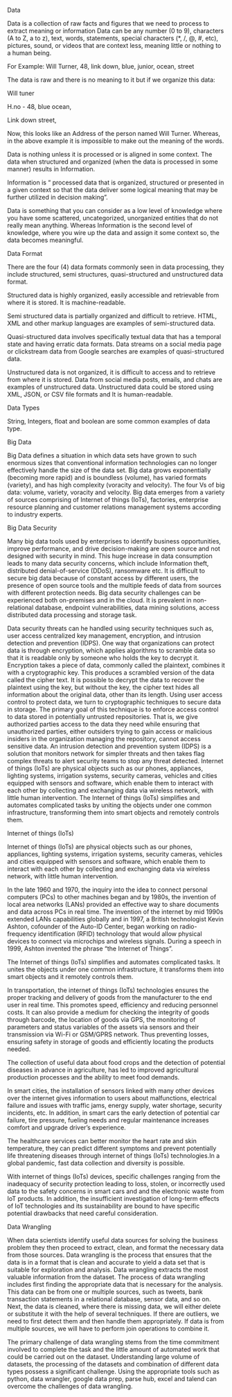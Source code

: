 Data

Data is a collection of raw facts and figures that we need to process to extract meaning or information
Data can be any number (0 to 9), characters (A to Z, a to z), text, words, statements, special characters (*, /, @, #, etc), pictures, sound, or videos that are context less, meaning little or nothing to a human being.

For Example: Will Turner, 48, link down, blue, junior, ocean, street

The data is raw and there is no meaning to it but if we organize this data:

Will tuner

H.no - 48, blue ocean,

Link down street,

Now, this looks like an Address of the person named Will Turner. Whereas, in the above example it is impossible to make out the meaning of the words.

Data is nothing unless it is processed or is aligned in some context. The data when structured and organized (when the data is processed in some manner) results in Information.

Information is “ processed data that is organized, structured or presented in a given context so that the data deliver some logical meaning that may be further utilized in decision making”.

Data is something that you can consider as a low level of knowledge where you have some scattered, uncategorized, unorganized entities that do not really mean anything. Whereas Information is the second level of knowledge, where you wire up the data and assign it some context so, the data becomes meaningful.



Data Format


There are the four (4) data formats commonly seen in data processing, they include structured, semi structures, quasi-structured and unstructured data format. 

Structured data is highly organized, easily accessible and retrievable from where it is stored. It is machine-readable.

Semi structured data is partially organized and difficult to retrieve. HTML, XML and other markup languages are examples of semi-structured data.

Quasi-structured data involves specifically textual data that has a temporal state and having erratic data formats. Data streams on a social media page or clickstream data from Google searches are examples of quasi-structured data.

Unstructured data is not organized, it is difficult to access and to retrieve from where it is stored. Data from social media posts, emails, and chats are examples of unstructured data. Unstructured data could be stored using XML, JSON, or CSV file formats and It is human-readable.



Data Types


String, Integers, float and boolean are some common examples of data type.



Big Data 


Big Data defines a situation in which data sets have grown to such enormous sizes that conventional information technologies can no longer effectively handle the size of the data set. Big data grows exponentially (becoming more rapid) and is boundless (volume), has varied formats (variety), and has high complexity (voracity and velocity). The four Vs of big data: volume, variety, voracity and velocity.
Big data emerges from a variety of sources comprising of Internet of things (IoTs), factories, enterprise resource planning and customer relations management systems according to industry experts.



Big Data Security


Many big data tools used by enterprises to identify business opportunities, improve performance, and drive decision-making are open source and not designed with security in mind. This huge increase in data consumption leads to many data security concerns, which include Information theft, distributed denial-of-service (DDoS), ransomware etc.
It is difficult to secure big data because of constant access by different users, the presence of open source tools and the multiple feeds of data from sources with different protection needs. Big data security challenges can be experienced both on-premises and in the cloud. It is prevalent in non-relational database, endpoint vulnerabilities, data mining solutions, access distributed data processing and storage task.

Data security threats can he handled using security techniques such as, user access centralized key management, encryption, and intrusion detection and prevention (IDPS). One way that organizations can protect data is through encryption, which applies algorithms to scramble data so that it is readable only by someone who holds the key to decrypt it. Encryption takes a piece of data, commonly called the plaintext, combines it with a cryptographic key. This produces a scrambled version of the data called the cipher text. It is possible to decrypt the data to recover the plaintext using the key, but without the key, the cipher text hides all information about the original data, other than its length.
Using user access control to protect data, we turn to cryptographic techniques to secure data in storage. The primary goal of this technique is to enforce access control to data stored in potentially untrusted repositories. That is, we give authorized parties access to the data they need while ensuring that unauthorized parties, either outsiders trying to gain access or malicious insiders in the organization managing the repository, cannot access sensitive data.
An intrusion detection and prevention system (IDPS) is a solution that monitors network for simpler threats and then takes flag complex threats to alert security teams to stop any threat detected.
Internet of things (IoTs) are physical objects such as our phones, appliances, lighting systems, irrigation systems, security cameras, vehicles and cities equipped with sensors and software, which enable them to interact with each other by collecting and exchanging data via wireless network, with little human intervention. The Internet of things (IoTs) simplifies and automates complicated tasks by uniting the objects under one common infrastructure, transforming them into smart objects and remotely controls them.





Internet of things (IoTs)



Internet of things (IoTs) are physical objects such as our phones, appliances, lighting systems, irrigation systems, security cameras, vehicles and cities equipped with sensors and software, which enable them to interact with each other by collecting and exchanging data via wireless network, with little human intervention.

In the late 1960 and 1970, the inquiry into the idea to connect personal computers (PCs) to other machines began and by 1980s, the invention of local area networks (LANs) provided an effective way to share documents and data across PCs in real time. The invention of the internet by mid 1990s extended LANs capabilities globally and in 1997, a British technologist Kevin Ashton, cofounder of the Auto-ID Center, began working on radio-frequency identification (RFID) technology that would allow physical devices to connect via microchips and wireless signals. During a speech in 1999, Ashton invented the phrase “the Internet of Things”.

The Internet of things (IoTs) simplifies and automates complicated tasks. It unites the objects under one common infrastructure, it transforms them into smart objects and it remotely controls them.

In transportation, the internet of things (IoTs) technologies ensures the proper tracking and delivery of goods from the manufacturer to the end user in real time. This promotes speed, efficiency and reducing personnel costs. It can also provide a medium for checking the integrity of goods through barcode, the location of goods via GPS, the monitoring of parameters and status variables of the assets via sensors and their transmission via Wi-Fi or GSM/GPRS network. Thus preventing losses, ensuring safety in storage of goods and efficiently locating the products needed.

The collection of useful data about food crops and the detection of potential diseases in advance in agriculture, has led to improved agricultural production processes and the ability to meet food demands.

In smart cities, the installation of sensors linked with many other devices over the internet gives information to users about malfunctions, electrical failure and issues with traffic jams, energy supply, water shortage, security incidents, etc. In addition, in smart cars the early detection of potential car failure, tire pressure, fueling needs and regular maintenance increases comfort and upgrade driver’s experience.

The healthcare services can better monitor the heart rate and skin temperature, they can predict different symptoms and prevent potentially life threatening diseases through internet of things (IoTs) technologies.In a global pandemic, fast data collection and diversity is possible.

With internet of things (IoTs) devices, specific challenges ranging from the inadequacy of security protection leading to loss, stolen, or incorrectly used data to the safety concerns in smart cars and and the electronic waste from IoT products. In addition, the insufficient investigation of long-term effects of IoT technologies and its sustainability are bound to have specific potential drawbacks that need careful consideration.






Data Wrangling


When data scientists identify useful data sources for solving the business problem they then proceed to extract, clean, and format the necessary data from those sources. Data wrangling is the process that ensures that the data is in a format that is clean and accurate to yield a data set that is suitable for exploration and analysis. Data wrangling extracts the most valuable information from the dataset.
The process of data wrangling includes first finding the appropriate data that is necessary for the analysis. This data can be from one or multiple sources, such as tweets, bank transaction statements in a relational database, sensor data, and so on. Next, the data is cleaned, where there is missing data, we will either delete or substitute it with the help of several techniques. If there are outliers, we need to first detect them and then handle them appropriately. If data is from multiple sources, we will have to perform join operations to combine it.

The primary challenge of data wrangling stems from the time commitment involved to complete the task and the little amount of automated work that could be carried out on the dataset. Understanding large volume of datasets, the processing of the datasets and combination of different data types possess a significant challenge.
Using the appropriate tools such as python, data wrangler, google data prep, parse hub, excel and talend can overcome the challenges of data wrangling.


